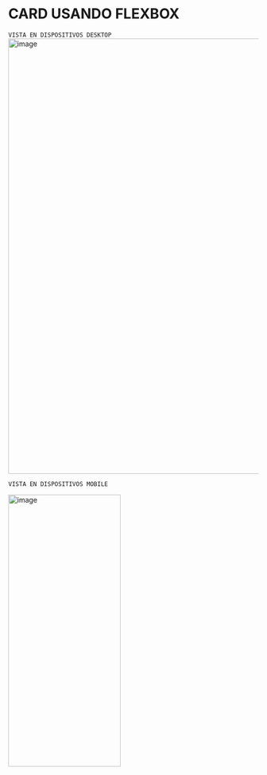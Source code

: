 # CARD USANDO FLEXBOX
`VISTA EN DISPOSITIVOS DESKTOP`
<img width="1914" height="877" alt="image" src="https://github.com/user-attachments/assets/d26e22ed-03f4-4ea1-9324-22245fb894d9" />

`VISTA EN DISPOSITIVOS MOBILE`

<img width="226" height="548" alt="image" src="https://github.com/user-attachments/assets/b5bfadc4-e20c-46fc-917e-ba0accee5884" />
